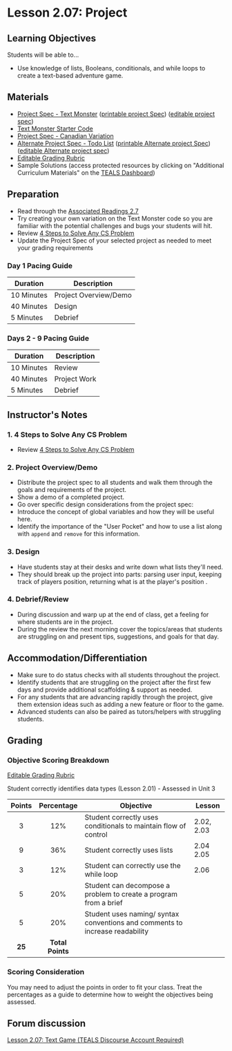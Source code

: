 # Lesson 2.07: Project

## Learning Objectives

Students will be able to...
* Use knowledge of lists, Booleans, conditionals, and while loops to create a text-based adventure game.

## Materials

* [Project Spec - Text Monster][] ([printable project Spec][]) ([editable project spec][])
* [Text Monster Starter Code](https://github.com/TEALSK12/2nd-semester-introduction-to-computer-science/raw/master/units/2_unit/07_lesson/text_Monster_Starter_Code.py)
* [Project Spec - Canadian Variation][]
* [Alternate Project Spec - Todo List][] ([printable Alternate project Spec][]) ([editable Alternate project spec][])
* [Editable Grading Rubric](https://github.com/TEALSK12/2nd-semester-introduction-to-computer-science/raw/master/units/2_unit/07_lesson/rubric.docx)
* Sample Solutions (access protected resources by clicking on "Additional Curriculum Materials" on the [TEALS Dashboard][])

## Preparation

* Read through the [Associated Readings 2.7](https://tealsk12.gitbook.io/intro-cs-2/readings#2-7)
* Try creating your own variation on the Text Monster code so you are familiar with the potential challenges and bugs your students will hit.
* Review [4 Steps to Solve Any CS Problem]
* Update the Project Spec of your selected project as needed to meet your grading requirements

### Day 1 Pacing Guide

| **Duration**   | **Description** |
| ---------- | ----------- |
| 10 Minutes | Project Overview/Demo|
| 40 Minutes | Design      |
| 5 Minutes | Debrief  |

### Days 2 - 9 Pacing Guide

| **Duration**   | **Description** |
| ---------- | ----------- |
| 10 Minutes | Review      |
| 40 Minutes | Project Work|
| 5 Minutes | Debrief  |

## Instructor's Notes

### 1. 4 Steps to Solve Any CS Problem

* Review [4 Steps to Solve Any CS Problem]

### 2. Project Overview/Demo

* Distribute the project spec to all students and walk them through the goals and requirements of the project.
* Show a demo of a completed project.
* Go over specific design considerations from the project spec:
* Introduce the concept of global variables and how they will be useful here.
* Identify the importance of the "User Pocket" and how to use a list along with `append` and `remove` for this information.

### 3. Design

* Have students stay at their desks and write down what lists they'll need.
* They should break up the project into parts: parsing user input, keeping track of players position, returning what is at the player's position .

### 4. Debrief/Review

* During discussion and warp up at the end of class, get a feeling for where students are in the project.
* During the review the next morning cover the topics/areas that students are struggling on and present tips, suggestions, and goals for that day.

## Accommodation/Differentiation

* Make sure to do status checks with all students throughout the project.
* Identify students that are struggling on the project after the first few days and provide additional scaffolding & support as needed.
* For any students that are advancing rapidly through the project, give them extension ideas such as adding a new feature or floor to the game.
* Advanced students can also be paired as tutors/helpers with struggling students.

## Grading

### Objective Scoring Breakdown

[Editable Grading Rubric](https://github.com/TEALSK12/2nd-semester-introduction-to-computer-science/raw/master/units/2_unit/07_lesson/rubric.docx)

Student correctly identifies data types (Lesson 2.01) - Assessed in Unit 3

| Points | Percentage| Objective | Lesson |
| :---: | :---: | --- | --- |
| 3 | 12% | Student correctly uses conditionals to maintain flow of control|2.02, 2.03 |
| 9 | 36% | Student correctly uses lists | 2.04 2.05 |
| 3 | 12% | Student can correctly use the while loop | 2.06 |
| 5 | 20% | Student can decompose a problem to create a program from a brief | |
| 5 | 20% | Student uses naming/ syntax conventions and comments to increase readability | |
| **25** | **Total Points** | | |

### Scoring Consideration

You may need to adjust the points in order to fit your class. Treat the percentages as a guide to determine how to weight the objectives being assessed.

## Forum discussion

[Lesson 2.07: Text Game (TEALS Discourse Account Required)](https://forums.tealsk12.org/c/2nd-semester-unit-2/lesson-2-07-text-game)

[Project Spec - Canadian Variation]: project_canada.md
[Project Spec - Text Monster]: project.md
[Alternate Project Spec - tODO List]: project.md
[Text Monster Game - Example Code]: project_file.py
[TEALS Dashboard]:http:/www.tealsk12.org/dashboard
[4 Steps to Solve Any CS Problem]:https://github.com/TEALS-IntroCS/2nd-semester-introduction-to-computer-science-principles/raw/master/units/4%20Steps%20to%20Solve%20Any%20CS%20Problem.pdf
[printable project Spec]: https://github.com/TEALSK12/2nd-semester-introduction-to-computer-science/raw/master/units/2_unit/07_lesson/project.pdf
[editable project spec]: https://github.com/TEALSK12/2nd-semester-introduction-to-computer-science/raw/master/units/2_unit/07_lesson/project.docx
[printable alternate project Spec]: https://github.com/TEALSK12/2nd-semester-introduction-to-computer-science/raw/master/units/2_unit/07_lesson/alternate_project.pdf
[editable alternate project spec]: https://github.com/TEALSK12/2nd-semester-introduction-to-computer-science/raw/master/units/2_unit/07_lesson/alternate_project.docx
